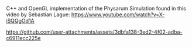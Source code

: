 C++ and OpenGL implementation of the Physarum Simulation found in this video by Sebastian Lague: https://www.youtube.com/watch?v=X-iSQQgOd1A


https://github.com/user-attachments/assets/3dbfa138-3ed2-4f02-adba-c6911ecc225e

